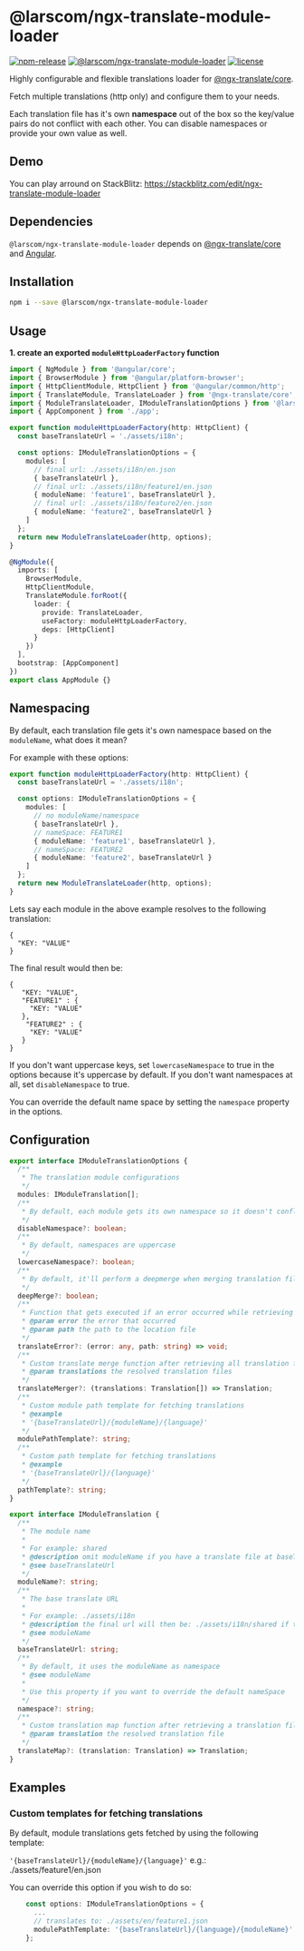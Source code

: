 # @larscom/ngx-translate-module-loader

[![npm-release](https://img.shields.io/npm/v/@larscom/ngx-translate-module-loader.svg?label=npm)](https://www.npmjs.com/package/@larscom/ngx-translate-module-loader)
[![@larscom/ngx-translate-module-loader](https://github.com/larscom/ngx-translate-module-loader/workflows/@larscom/ngx-translate-module-loader/badge.svg?branch=master)](https://github.com/larscom/ngx-translate-module-loader)
[![license](https://img.shields.io/npm/l/@larscom/ngx-translate-module-loader.svg)](https://github.com/larscom/ngx-translate-module-loader/blob/master/LICENSE)

Highly configurable and flexible translations loader for [@ngx-translate/core](https://github.com/ngx-translate/core). 

Fetch multiple translations (http only) and configure them to your needs.

Each translation file has it's own **namespace** out of the box so the key/value pairs do not conflict with each other. You can disable namespaces or provide your own value as well.

## Demo

You can play arround on StackBlitz:
https://stackblitz.com/edit/ngx-translate-module-loader

## Dependencies

`@larscom/ngx-translate-module-loader` depends on [@ngx-translate/core](https://github.com/ngx-translate/core) and [Angular](https://github.com/angular/angular).

## Installation

```bash
npm i --save @larscom/ngx-translate-module-loader
```

## Usage

**1. create an exported `moduleHttpLoaderFactory` function**

```ts
import { NgModule } from '@angular/core';
import { BrowserModule } from '@angular/platform-browser';
import { HttpClientModule, HttpClient } from '@angular/common/http';
import { TranslateModule, TranslateLoader } from '@ngx-translate/core';
import { ModuleTranslateLoader, IModuleTranslationOptions } from '@larscom/ngx-translate-module-loader';
import { AppComponent } from './app';

export function moduleHttpLoaderFactory(http: HttpClient) {
  const baseTranslateUrl = './assets/i18n';

  const options: IModuleTranslationOptions = {
    modules: [
      // final url: ./assets/i18n/en.json
      { baseTranslateUrl },
      // final url: ./assets/i18n/feature1/en.json
      { moduleName: 'feature1', baseTranslateUrl },
      // final url: ./assets/i18n/feature2/en.json
      { moduleName: 'feature2', baseTranslateUrl }
    ]
  };
  return new ModuleTranslateLoader(http, options);
}

@NgModule({
  imports: [
    BrowserModule,
    HttpClientModule,
    TranslateModule.forRoot({
      loader: {
        provide: TranslateLoader,
        useFactory: moduleHttpLoaderFactory,
        deps: [HttpClient]
      }
    })
  ],
  bootstrap: [AppComponent]
})
export class AppModule {}
```

## Namespacing

By default, each translation file gets it's own namespace based on the `moduleName`, what does it mean?

For example with these options:

```ts
export function moduleHttpLoaderFactory(http: HttpClient) {
  const baseTranslateUrl = './assets/i18n';

  const options: IModuleTranslationOptions = {
    modules: [
      // no moduleName/namespace
      { baseTranslateUrl },
      // nameSpace: FEATURE1
      { moduleName: 'feature1', baseTranslateUrl },
      // nameSpace: FEATURE2
      { moduleName: 'feature2', baseTranslateUrl }
    ]
  };
  return new ModuleTranslateLoader(http, options);
}
```

Lets say each module in the above example resolves to the following translation:

```
{
  "KEY: "VALUE"
}
```

The final result would then be:

```
{
   "KEY: "VALUE",
   "FEATURE1" : {
     "KEY: "VALUE"
   },
    "FEATURE2" : {
     "KEY: "VALUE"
   }
}
```

If you don't want uppercase keys, set `lowercaseNamespace` to true in the options because it's uppercase by default.
If you don't want namespaces at all, set `disableNamespace` to true.

You can override the default name space by setting the `namespace` property in the options.

## Configuration

```ts
export interface IModuleTranslationOptions {
  /**
   * The translation module configurations
   */
  modules: IModuleTranslation[];
  /**
   * By default, each module gets its own namespace so it doesn't conflict with other modules
   */
  disableNamespace?: boolean;
  /**
   * By default, namespaces are uppercase
   */
  lowercaseNamespace?: boolean;
  /**
   * By default, it'll perform a deepmerge when merging translation files
   */
  deepMerge?: boolean;
  /**
   * Function that gets executed if an error occurred while retrieving a translation file
   * @param error the error that occurred
   * @param path the path to the location file
   */
  translateError?: (error: any, path: string) => void;
  /**
   * Custom translate merge function after retrieving all translation files
   * @param translations the resolved translation files
   */
  translateMerger?: (translations: Translation[]) => Translation;
  /**
   * Custom module path template for fetching translations
   * @example
   * '{baseTranslateUrl}/{moduleName}/{language}'
   */
  modulePathTemplate?: string;
  /**
   * Custom path template for fetching translations
   * @example
   * '{baseTranslateUrl}/{language}'
   */
  pathTemplate?: string;
}
```

```ts
export interface IModuleTranslation {
  /**
   * The module name
   *
   * For example: shared
   * @description omit moduleName if you have a translate file at baseTranslateUrl level
   * @see baseTranslateUrl
   */
  moduleName?: string;
  /**
   * The base translate URL
   *
   * For example: ./assets/i18n
   * @description the final url will then be: ./assets/i18n/shared if the moduleName is shared
   * @see moduleName
   */
  baseTranslateUrl: string;
  /**
   * By default, it uses the moduleName as namespace
   * @see moduleName
   *
   * Use this property if you want to override the default nameSpace
   */
  namespace?: string;
  /**
   * Custom translation map function after retrieving a translation file
   * @param translation the resolved translation file
   */
  translateMap?: (translation: Translation) => Translation;
}
```

## Examples

### Custom templates for fetching translations

By default, module translations gets fetched by using the following template:

`'{baseTranslateUrl}/{moduleName}/{language}'` e.g.: ./assets/feature1/en.json

You can override this option if you wish to do so:

```ts
    const options: IModuleTranslationOptions = {
      ...
      // translates to: ./assets/en/feature1.json
      modulePathTemplate: '{baseTranslateUrl}/{language}/{moduleName}'
    };
```
